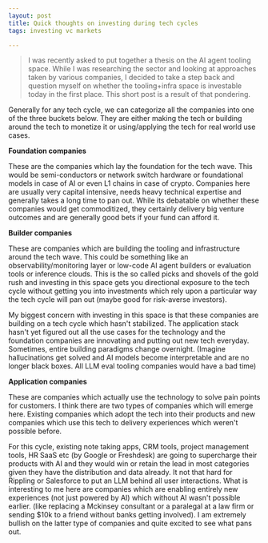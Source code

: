 ```yaml
---
layout: post
title: Quick thoughts on investing during tech cycles
tags: investing vc markets

---
```


> I was recently asked to put together a thesis on the AI agent tooling space. While I was researching the sector and looking at approaches taken by various companies, I decided to take a step back and question myself on whether the tooling+infra space is investable today in the first place. This short post is a result of that pondering. 

Generally for any tech cycle, we can categorize all the companies into one of the three buckets below. They are either making the tech or building around the tech to monetize it or using/applying the tech for real world use cases. 

**Foundation companies**

These are the companies which lay the foundation for the tech wave. This would be semi-conductors or network switch hardware or foundational models in case of AI or even L1 chains in case of crypto. Companies here are usually very capital intensive, needs heavy technical expertise and generally takes a long time to pan out. While its debatable on whether these companies would get commoditized, they certainly delivery big venture outcomes and are generally good bets if your fund can afford it. 

**Builder companies**

These are companies which are building the tooling and infrastructure around the tech wave. This could be something like an observability/monitoring layer or low-code AI agent builders or evaluation tools or inference clouds. This is the so called picks and shovels of the gold rush and investing in this space gets you directional exposure to the tech cycle without getting you into investments which rely upon a particular way the tech cycle will pan out (maybe good for risk-averse investors). 

My biggest concern with investing in this space is that these companies are building on a tech cycle which hasn't stabilized. The application stack hasn't yet figured out all the use cases for the technology and the foundation companies are innovating and putting out new tech everyday. Sometimes, entire building paradigms change overnight. (Imagine hallucinations get solved and AI models become interpretable and are no longer black boxes. All LLM eval tooling companies would have a bad time) 

**Application companies**

These are companies which actually use the technology to solve pain points for customers. I think there are two types of companies which will emerge here. Existing companies which adopt the tech into their products and new companies which use this tech to delivery experiences which weren't possible before. 

For this cycle, existing note taking apps, CRM tools, project management tools, HR SaaS etc (by Google or Freshdesk) are going to supercharge their products with AI and they would win or retain the lead in most categories given they have the distribution and data already. It not that hard for Rippling or Salesforce to put an LLM behind all user interactions. What is interesting to me here are companies which are enabling entirely new experiences (not just powered by AI) which without AI wasn't possible earlier. (like replacing a Mckinsey consultant or a paralegal at a law firm or sending $10k to a friend without banks getting involved). I am extremely bullish on the latter type of companies and quite excited to see what pans out. 